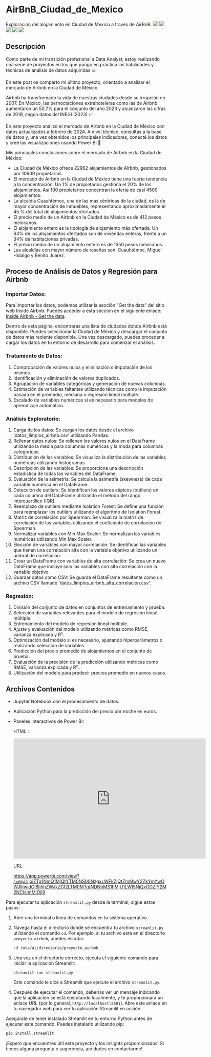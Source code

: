 # AirBnB_Ciudad_de_Mexico
 Exploración del alojamiento en Ciudad de Mexico a través de AirBnB.
![](1.PNG)
![](2.PNG)
![](3.PNG)
![](4.PNG)
![](5.PNG)

## Descripción
Como parte de mi transición profesional a Data Analyst, estoy realizando una serie de proyectos en los que pongo en práctica las habilidades y técnicas de análisis de datos adquiridas 📊

En este post os comparto mi último proyecto, orientado a analizar el mercado de Airbnb en la Ciudad de México.

Airbnb ha transformado la vida de nuestras ciudades desde su irrupción en 2007. En México, las pernoctaciones extrahoteleras como las de Airbnb aumentaron un 50,7% para el conjunto del año 2023 y alcanzaron las cifras de 2019, según datos del INEGI (2023) 📈

En este proyecto analizo el mercado de Airbnb en la Ciudad de México con datos actualizados a febrero de 2024. A nivel técnico, consultas a la base de datos y, una vez obtenidos los principales indicadores, conecté los datos y creé las visualizaciones usando Power BI 📶

Mis principales conclusiones sobre el mercado de Airbnb en la Ciudad de México:

- La Ciudad de México ofrece 22962 alojamientos de Airbnb, gestionados por 10609 propietarios.
- El mercado de Airbnb en la Ciudad de México tiene una fuerte tendencia a la concentración. Un 1% de propietarios gestiona el 20% de los alojamientos. Así 100 propietarios concentran la oferta de casi 4500 alojamientos.
- La alcaldía Cuauhtémoc, una de las más céntricas de la ciudad, es la de mayor concentración de inmuebles, representando aproximadamente el 45 % del total de alojamientos ofertados.
- El precio medio de un Airbnb en la Ciudad de México es de 412 pesos mexicanos.
- El alojamiento entero es la tipología de alojamiento más ofertada. Un 64% de los alojamientos ofertados son de viviendas enteras, frente a un 34% de habitaciones privadas.
- El precio medio de un alojamiento entero es de 1350 pesos mexicanos.
- Las alcaldías con mayor número de reseñas son: Cuauhtémoc, Miguel Hidalgo y Benito Juarez.

## Proceso de Análisis de Datos y Regresión para Airbnb

### Importar Datos:
Para importar los datos, podemos utilizar la sección "Get the data" del sitio web Inside Airbnb. Puedes acceder a esta sección en el siguiente enlace: [Inside Airbnb - Get the data](http://insideairbnb.com/get-the-data.html).

Dentro de esta página, encontrarás una lista de ciudades donde Airbnb está disponible. Puedes seleccionar la Ciudad de México y descargar el conjunto de datos más reciente disponible. Una vez descargado, puedes proceder a cargar los datos en tu entorno de desarrollo para comenzar el análisis.

### Tratamiento de Datos:
1. Comprobación de valores nulos y eliminación o imputación de los mismos.
2. Identificación y eliminación de valores duplicados.
3. Agrupación de variables categóricas y generación de nuevas columnas.
4. Estimación de variables faltantes utilizando técnicas como la imputación basada en el promedio, mediana o regresión lineal múltiple.
5. Escalado de variables numéricas si es necesario para modelos de aprendizaje automático.

### Análisis Exploratorio:
1. Carga de los datos: Se cargan los datos desde el archivo 'datos_limpios_airbnb.csv' utilizando Pandas.
2. Rellenar datos nulos: Se rellenan los valores nulos en el DataFrame utilizando la media para columnas numéricas y la moda para columnas categóricas.
3. Distribución de las variables: Se visualiza la distribución de las variables numéricas utilizando histogramas.
4. Descripción de las variables: Se proporciona una descripción estadística de todas las variables del DataFrame.
5. Evaluación de la asimetría: Se calcula la asimetría (skewness) de cada variable numérica en el DataFrame.
6. Detección de outliers: Se identifican los valores atípicos (outliers) en cada columna del DataFrame utilizando el método del rango intercuartílico (IQR).
7. Reemplazo de outliers mediante Isolation Forest: Se define una función para reemplazar los outliers utilizando el algoritmo de Isolation Forest.
8. Matriz de correlación por Spearman: Se visualiza la matriz de correlación de las variables utilizando el coeficiente de correlación de Spearman.
9. Normalizar variables con Min Max Scaler: Se normalizan las variables numéricas utilizando Min Max Scaler.
10. Elección de variables con mayor correlación: Se identifican las variables que tienen una correlación alta con la variable objetivo utilizando un umbral de correlación.
11. Crear un DataFrame con variables de alta correlación: Se crea un nuevo DataFrame que incluye solo las variables con alta correlación con la variable objetivo.
12. Guardar datos como CSV: Se guarda el DataFrame resultante como un archivo CSV llamado 'datos_limpios_airbnb_alta_correlacion.csv'.

### Regresión:
1. División del conjunto de datos en conjuntos de entrenamiento y prueba.
2. Selección de variables relevantes para el modelo de regresión lineal múltiple.
3. Entrenamiento del modelo de regresión lineal múltiple.
4. Ajuste y evaluación del modelo utilizando métricas como RMSE, varianza explicada y R².
5. Optimización del modelo si es necesario, ajustando hiperparámetros o realizando selección de variables.
6. Predicción del precio promedio de alojamientos en el conjunto de prueba.
7. Evaluación de la precisión de la predicción utilizando métricas como RMSE, varianza explicada y R².
8. Utilización del modelo para predecir precios promedio en nuevos casos.

## Archivos Contenidos
- Jupyter Notebook con el procesamiento de datos.
- Aplicación Python para la predicción del precio por noche en euros.
- Paneles interactivos de Power BI:
  
  
  HTML :
  <iframe title="ciudad_de_mexico_airbnb" width="600" height="373.5" src="https://app.powerbi.com/view?r=eyJrIjoiZTg1NmQ1MjQtYTM0NS00NzgxLWFkZjQtZmMwY2ZkYmYwOWJlIiwidCI6IjhhZWJkZGI2LTM0MTgtNDNhMS1hMjU1LWI5NjQxODZlY2M2NCIsImMiOjl9" frameborder="0" allowFullScreen="true"></iframe>

  URL:
  
  https://app.powerbi.com/view?r=eyJrIjoiZTg1NmQ1MjQtYTM0NS00NzgxLWFkZjQtZmMwY2ZkYmYwOWJlIiwidCI6IjhhZWJkZGI2LTM0MTgtNDNhMS1hMjU1LWI5NjQxODZlY2M2NCIsImMiOjl9




Para ejecutar tu aplicación `streamlit.py` desde la terminal, sigue estos pasos:

1. Abre una terminal o línea de comandos en tu sistema operativo.

2. Navega hasta el directorio donde se encuentra tu archivo `streamlit.py` utilizando el comando `cd`. Por ejemplo, si tu archivo está en el directorio `proyecto_airbnb`, puedes escribir:

   ```bash
   cd ruta/al/directorio/proyecto_airbnb
   ```

3. Una vez en el directorio correcto, ejecuta el siguiente comando para iniciar la aplicación Streamlit:

   ```bash
   streamlit run streamlit.py
   ```

   Este comando le dice a Streamlit que ejecute el archivo `streamlit.py`.

4. Después de ejecutar el comando, deberías ver un mensaje indicando que la aplicación se está ejecutando localmente, y te proporcionará un enlace URL (por lo general, `http://localhost:8501`). Abre este enlace en tu navegador web para ver tu aplicación Streamlit en acción.

Asegúrate de tener instalado Streamlit en tu entorno Python antes de ejecutar este comando. Puedes instalarlo utilizando pip:

```bash
pip install streamlit
```

  
¡Espero que encuentres útil este proyecto y los insights proporcionados! Si tienes alguna pregunta o sugerencia, ¡no dudes en contactarme!


